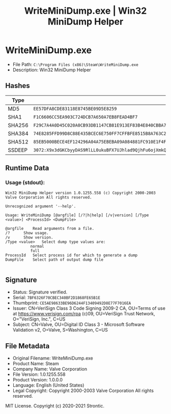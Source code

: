 ﻿---
title: WriteMiniDump.exe | Win32 MiniDump Helper
excerpt: What is WriteMiniDump.exe?
---

# WriteMiniDump.exe 

* File Path: `C:\Program Files (x86)\Steam\WriteMiniDump.exe`
* Description: Win32 MiniDump Helper

## Hashes

Type | Hash
-- | --
MD5 | `EE57DFA8CDE83118E8745BE09D5E8259`
SHA1 | `F1C6606CC5EA903C724DCB7A650A7EB8FEAD4BF7`
SHA256 | `F29C7A4A0D45C020A0CB93DB1147CB81E913EF83B4E840CBBA7C87B2DA3A363B`
SHA384 | `74E8285FFD99D8C88E435BCEC6E750FF7CFFBFE8515B8A763C2F560EED117927677E4C62B05F0500FCD6F71DFBDB5022`
SHA512 | `85EB5000BECE4EF124296A04A75EBEBA09A084881FC910E1F4FB5A99F2737EBE9D23C6354360B95937BFA6C54945639D3087D360C814D14A17A99EE223218C7E`
SSDEEP | `3072:X9x3dGKCbyyDAS9RlLL0ukuBFX7UJhlad9QjhFu6ojXmkQwnDqYZyYnjJ8tbOit:Xv3d/c7HkMFwJhu9yajCJt`

## Runtime Data

### Usage (stdout):
```cmhg
Win32 MiniDump Helper version 1.0.1255.558 (c) Copyright 2000-2003 Valve Corporation All rights reserved.

Unrecognized argument '--help'.

Usage: WriteMiniDump [@argfile] [/?|h|help] [/v|version] [/Type <value>] <ProcessId> <DumpFile>

@argfile	Read arguments from a file.
/?		Show usage.
/v		Show version.
/Type <value>	Select dump type values are:
		   normal       
		   full         
ProcessId	Select process id for which to generate a dump
DumpFile	Select path of output dump file


```

## Signature

* Status: Signature verified.
* Serial: `7BF6326F70CBEC340BF2D1868FE65B1E`
* Thumbprint: `CE5AE98633BE96D6244F13409492D8E77F7016EA`
* Issuer: CN=VeriSign Class 3 Code Signing 2009-2 CA, OU=Terms of use at https://www.verisign.com/rpa (c)09, OU=VeriSign Trust Network, O="VeriSign, Inc.", C=US
* Subject: CN=Valve, OU=Digital ID Class 3 - Microsoft Software Validation v2, O=Valve, S=Washington, C=US

## File Metadata

* Original Filename: WriteMiniDump.exe
* Product Name: Steam
* Company Name: Valve Corporation
* File Version: 1.0.1255.558
* Product Version: 1.0.0.0
* Language: English (United States)
* Legal Copyright:  Copyright 2000-2003 Valve Corporation All rights reserved.






MIT License. Copyright (c) 2020-2021 Strontic.



